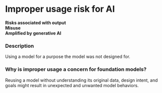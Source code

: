 # Improper usage risk for AI

**Risks associated with output** \
**Misuse** \
**Amplified by generative AI**

### Description

Using a model for a purpose the model was not designed for.

### Why is improper usage a concern for foundation models?

Reusing a model without understanding its original data, design intent, and goals might result in unexpected and unwanted model behaviors.